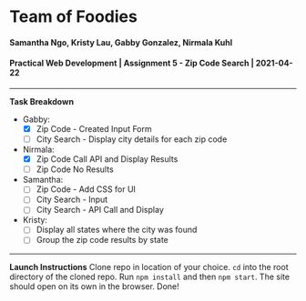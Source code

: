 # Team of Foodies
#### Samantha Ngo, Kristy Lau, Gabby Gonzalez, Nirmala Kuhl
#### Practical Web Development | Assignment 5 - Zip Code Search | 2021-04-22
-----
**Task Breakdown**
- Gabby: 
  - [x] Zip Code - Created Input Form
  - [ ] City Search - Display city details for each zip code
- Nirmala: 
  - [x] Zip Code Call API and Display Results
  - [ ] Zip Code No Results
- Samantha: 
  - [ ] Zip Code - Add CSS for UI
  - [ ] City Search - Input
  - [ ] City Search - API Call and Display
- Kristy: 
  - [ ] Display all states where the city was found
  - [ ] Group the zip code results by state
----
**Launch Instructions**
Clone repo in location of your choice. `cd` into the root directory of the cloned repo. Run `npm install` and then `npm start`. The site should open on its own in the browser. Done!
